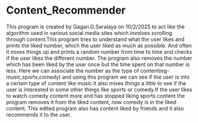 # Content_Recommender
This program is created by Gagan.G.Saralaya on 10/2/2025 to act like the algorithm used in various social media sites
which involves scrolling through content.This program tries to understand what the 
user likes and prints the liked number, which the user liked as much as possible. And often it 
mixes things up and prints a random number from time to time and checks if the user likes 
the different number. The program also removes the number which has been liked by the user once but
the time spent on that number is less.
Here we can associate the number as the type of content(eg- music,sports,comedy)
and using this program we can see if the user is into a certain type of content like music 
it also mixes things a little to see if the user is interested in some other things like sports
or comedy.If the user likes to watch comedy content more and has stopped liking sports content
the program removes it from the liked content, now comedy is in the liked content.
This edited program also has content liked by friends and it also recommends it to the
user.
